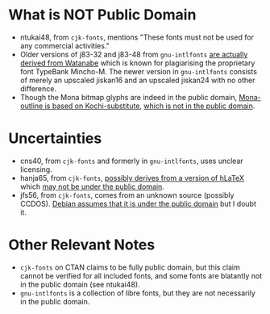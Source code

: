 # What is NOT Public Domain

* ntukai48, from `cjk-fonts`, mentions "These fonts must not be used for any commercial activities."
* Older versions of j83-32 and j83-48 from `gnu-intlfonts` [are actually derived from Watanabe](https://www.rpmfind.net/linux/RPM/opensuse/16.0/noarch/intlfonts-1.2.1-slfo.1.1.2.noarch.html) which is known for plagiarising the proprietary font TypeBank Mincho-M. The newer version in `gnu-intlfonts` consists of merely an upscaled jiskan16 and an upscaled jiskan24 with no other difference.
* Though the Mona bitmap glyphs are indeed in the public domain, [Mona-outline is based on Kochi-substitute](https://en.wikipedia.org/wiki/Mona_(font)), [which is not in the public domain](https://ja.wikipedia.org/wiki/%E6%9D%B1%E9%A2%A8%E3%83%95%E3%82%A9%E3%83%B3%E3%83%88).

# Uncertainties

* cns40, from `cjk-fonts` and formerly in `gnu-intlfonts`, uses unclear licensing.
* hanja65, from `cjk-fonts`, [possibly derives from a version of hLaTeX](https://ctan.org/pkg/cjk-fonts) which [may not be under the public domain](https://ctan.org/pkg/hlatex-fonts).
* jfs56, from `cjk-fonts`, comes from an unknown source (possibly CCDOS). [Debian assumes that it is under the public domain](https://sources.debian.org/src/hbf-jfs56/1.0-3.2/debian/copyright/) but I doubt it.

# Other Relevant Notes

* `cjk-fonts` on CTAN claims to be fully public domain, but this claim cannot be verified for all included fonts, and some fonts are blatantly not in the public domain (see ntukai48).
* `gnu-intlfonts` is a collection of libre fonts, but they are not necessarily in the public domain.
